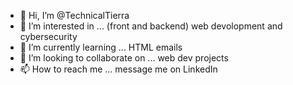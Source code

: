 - 👋 Hi, I’m @TechnicalTierra
- 👀 I’m interested in ... (front and backend) web devolopment and cybersecurity
- 🌱 I’m currently learning ... HTML emails
- 💞️ I’m looking to collaborate on ... web dev projects
- 📫 How to reach me ... message me on LinkedIn

<!---
TechnicalTierra/TechnicalTierra is a ✨ special ✨ repository because its `README.md` (this file) appears on your GitHub profile.
You can click the Preview link to take a look at your changes.
--->

